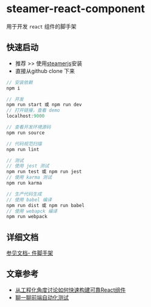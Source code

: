 # steamer-react-component

用于开发 `react` 组件的脚手架


## 快速启动

* 推荐 >> 使用[steamerjs](https://steamerjs.github.io/steamerjs/docs/How-To-Start.html)安装
* 直接从github clone 下来

```javascript
// 安装依赖
npm i

// 开发
npm run start 或 npm run dev
// 打开链接，查看 demo
localhost:9000

// 查看开发环境源码
npm run source

// 代码规范扫描
npm run lint

// 测试
// 使用 jest 测试
npm run test 或 npm run jest
// 使用 karma 测试
npm run karma

// 生产代码生成
// 使用 babel 编译
npm run dist 或 npm run babel
// 使用 webapck 编译
npm run webpack

```


## 详细文档
[参见文档- 件脚手架](https://steamerjs.github.io/steamerjs/docs/Component-Starterkit.html)

## 文章参考
* [从工程化角度讨论如何快速构建可靠React组件](https://github.com/lcxfs1991/blog/issues/18)
* [聊一聊前端自动化测试](https://github.com/tmallfe/tmallfe.github.io/issues/37)
